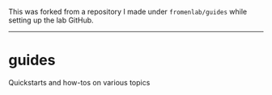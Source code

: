 This was forked from a repository I made under `fromenlab/guides` while setting up the lab GitHub.

---

# guides
Quickstarts and how-tos on various topics
